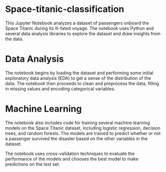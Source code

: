 # Space-titanic-classification
This Jupyter Notebook analyzes a dataset of passengers onboard the Space Titanic during its ill-fated voyage. The notebook uses Python and several data analysis libraries to explore the dataset and draw insights from the data.
# Data Analysis
The notebook begins by loading the dataset and performing some initial exploratory data analysis (EDA) to get a sense of the distribution of the data. The notebook then proceeds to clean and preprocess the data, filling in missing values and encoding categorical variables.
# Machine Learning
The notebook also includes code for training several machine learning models on the Space Titanic dataset, including logistic regression, decision trees, and random forests. The models are trained to predict whether or not a passenger survived the disaster based on the other variables in the dataset.

The notebook uses cross-validation techniques to evaluate the performance of the models and chooses the best model to make predictions on the test set.
